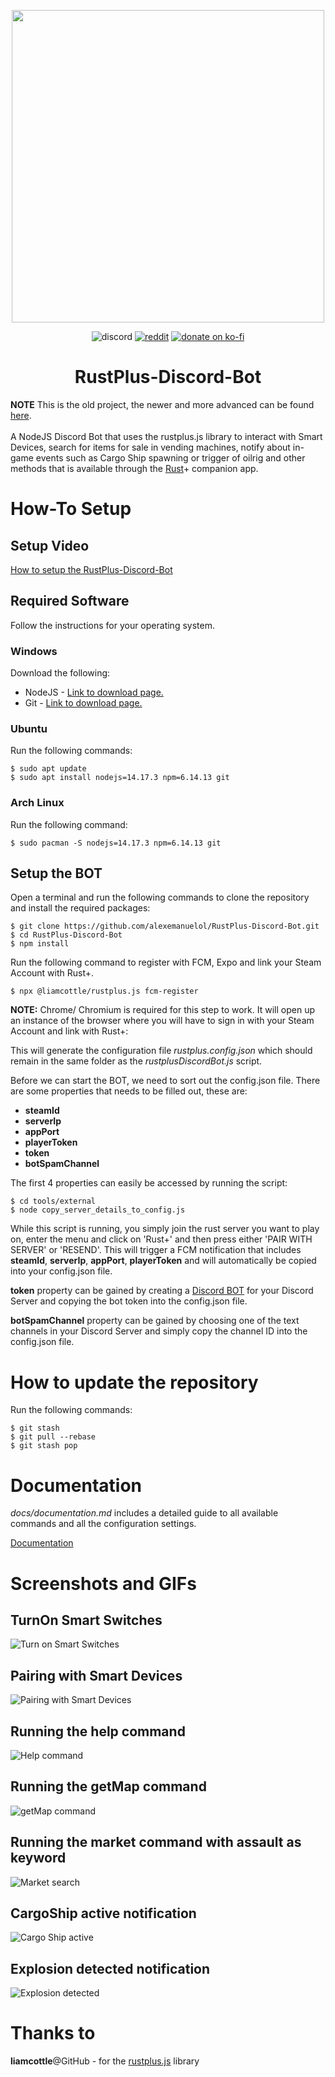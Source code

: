 <p align="center">
<img src="./rustplusDiscordBot.png" width="500"></a>
</p>

<p align="center">
<a><img src="https://img.shields.io/badge/Discord-Alexemanuelol%238259-%237289DA?style=flat&logo=discord" alt="discord"/></a>
<a href="https://www.reddit.com/user/Alexemanuelol"><img src="https://img.shields.io/badge/Reddit-Alexemanuelol-FF4500?style=flat&logo=reddit" alt="reddit"/></a>
<a href="https://ko-fi.com/alexemanuelol"><img src="https://img.shields.io/badge/Donate%20a%20Coffee-alexemanuelol-yellow?style=flat&logo=buy-me-a-coffee" alt="donate on ko-fi"/></a>

<h1 align="center">RustPlus-Discord-Bot</h1>
</p>

**NOTE** This is the old project, the newer and more advanced can be found [here](https://github.com/alexemanuelol/rustPlusPlus).
<br><br>
A NodeJS Discord Bot that uses the rustplus.js library to interact with Smart Devices, search for items for sale in vending machines, notify about in-game events such as Cargo Ship spawning or trigger of oilrig and other methods that is available through the [Rust](https://store.steampowered.com/app/252490/Rust/)+ companion app.

# How-To Setup

## Setup Video

[How to setup the RustPlus-Discord-Bot](https://youtu.be/7cdn1dPMEKU)
## Required Software

Follow the instructions for your operating system.

### Windows
Download the following:

- NodeJS - [Link to download page.](https://nodejs.org/en/download/)
- Git - [Link to download page.](https://git-scm.com/downloads)

### Ubuntu
Run the following commands:

    $ sudo apt update
    $ sudo apt install nodejs=14.17.3 npm=6.14.13 git

### Arch Linux
Run the following command:

    $ sudo pacman -S nodejs=14.17.3 npm=6.14.13 git

## Setup the BOT

Open a terminal and run the following commands to clone the repository and install the required packages:

    $ git clone https://github.com/alexemanuelol/RustPlus-Discord-Bot.git
    $ cd RustPlus-Discord-Bot
    $ npm install

Run the following command to register with FCM, Expo and link your Steam Account with Rust+.

    $ npx @liamcottle/rustplus.js fcm-register

**NOTE:** Chrome/ Chromium is required for this step to work. It will open up an instance of the browser where you will have to sign in with your Steam Account and link with Rust+:

This will generate the configuration file *rustplus.config.json* which should remain in the same folder as the *rustplusDiscordBot.js* script.

Before we can start the BOT, we need to sort out the config.json file. There are some properties that needs to be filled out, these are:
- **steamId**
- **serverIp**
- **appPort**
- **playerToken**
- **token**
- **botSpamChannel**

The first 4 properties can easily be accessed by running the script:

    $ cd tools/external
    $ node copy_server_details_to_config.js

While this script is running, you simply join the rust server you want to play on, enter the menu and click on 'Rust+' and then press either 'PAIR WITH SERVER' or 'RESEND'. This will trigger a FCM notification that includes **steamId**, **serverIp**, **appPort**, **playerToken** and will automatically be copied into your config.json file.

**token** property can be gained by creating a [Discord BOT](https://discordpy.readthedocs.io/en/stable/discord.html) for your Discord Server and copying the bot token into the config.json file.

**botSpamChannel** property can be gained by choosing one of the text channels in your Discord Server and simply copy the channel ID into the config.json file.

# How to update the repository

Run the following commands:

    $ git stash
    $ git pull --rebase
    $ git stash pop


# Documentation

*docs/documentation.md* includes a detailed guide to all available commands and all the configuration settings.

[Documentation](docs/documentation.md)


# Screenshots and GIFs

## TurnOn Smart Switches
![Turn on Smart Switches](screenshots/turnOn.gif)

## Pairing with Smart Devices
![Pairing with Smart Devices](screenshots/pairing.gif)

## Running the help command
![Help command](screenshots/help.png)

## Running the getMap command
![getMap command](screenshots/getMap.png)

## Running the market command with assault as keyword
![Market search](screenshots/market.png)

## CargoShip active notification
![Cargo Ship active](screenshots/cargoShip.png)

## Explosion detected notification
![Explosion detected](screenshots/explosion.png)

# Thanks to

**liamcottle**@GitHub - for the [rustplus.js](https://github.com/liamcottle/rustplus.js) library
